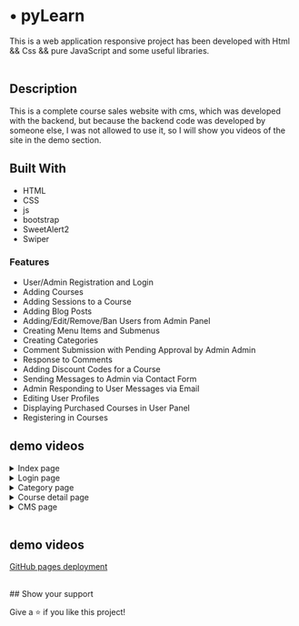 # • pyLearn
This is a web application responsive project has been developed with Html && Css && pure JavaScript and some useful libraries.
<br/>
<br/>


## Description
This is a complete course sales website with cms, which was developed with the backend, but because the backend code was developed by someone else, I was not allowed to use it, so I will show you videos of the site in the demo section.
<br/>

## Built With
- HTML
- CSS
- js
- bootstrap
- SweetAlert2
- Swiper

### Features 

- User/Admin Registration and Login
- Adding Courses
- Adding Sessions to a Course
- Adding Blog Posts
- Adding/Edit/Remove/Ban Users from Admin Panel
- Creating Menu Items and Submenus
- Creating Categories
- Comment Submission with Pending Approval by Admin Admin
- Response to Comments
- Adding Discount Codes for a Course
- Sending Messages to Admin via Contact Form
- Admin Responding to User Messages via Email
- Editing User Profiles
- Displaying Purchased Courses in User Panel
- Registering in Courses



## demo videos

<details>
  <summary>Index page</summary>
  
  [index page on google drive](https://drive.google.com/file/d/13TIt7h6DWfaNWh4Si1FyHraJOXIaqT7j/view?usp=sharing)
</details>
<details>
  <summary>Login page</summary>
  
  [Login page on google drive](https://drive.google.com/file/d/1yuz6Jt7wZXqwzRPcwDVzu7e5nm3St2ZC/view?usp=sharing)
</details>
<details>
  <summary>Category page</summary>
  
  [Category page on google drive](https://drive.google.com/file/d/1F8MRpCc5tIhMVyUve7AEByaNiry6Yzyg/view?usp=sharing)
</details>
<details>
  <summary>Course detail page</summary>
  
  [Course detail page on google drive](https://drive.google.com/file/d/17DsVzPqNN_P1SZKdOkLp4-2tA5d7pO4j/view?usp=sharing)
</details>
<details>
  <summary>CMS page</summary>
  
  [CMS page on google drive](https://drive.google.com/file/d/1dAcyjIT_Rv0tWcLGKnmf-LHC0hO41FOg/view?usp=sharing)
</details>

<br/>

## demo videos
[GitHub pages deployment](https://paikane.github.io/pylearn/)

<br/>
## Show your support

Give a ⭐️ if you like this project!
